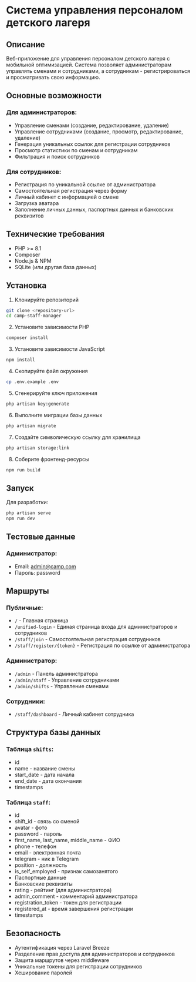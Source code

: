 # Система управления персоналом детского лагеря

## Описание

Веб-приложение для управления персоналом детского лагеря с мобильной оптимизацией. Система позволяет администраторам управлять сменами и сотрудниками, а сотрудникам - регистрироваться и просматривать свою информацию.

## Основные возможности

### Для администраторов:
- Управление сменами (создание, редактирование, удаление)
- Управление сотрудниками (создание, просмотр, редактирование, удаление)
- Генерация уникальных ссылок для регистрации сотрудников
- Просмотр статистики по сменам и сотрудникам
- Фильтрация и поиск сотрудников

### Для сотрудников:
- Регистрация по уникальной ссылке от администратора
- Самостоятельная регистрация через форму
- Личный кабинет с информацией о смене
- Загрузка аватара
- Заполнение личных данных, паспортных данных и банковских реквизитов

## Технические требования

- PHP >= 8.1
- Composer
- Node.js & NPM
- SQLite (или другая база данных)

## Установка

1. Клонируйте репозиторий
```bash
git clone <repository-url>
cd camp-staff-manager
```

2. Установите зависимости PHP
```bash
composer install
```

3. Установите зависимости JavaScript
```bash
npm install
```

4. Скопируйте файл окружения
```bash
cp .env.example .env
```

5. Сгенерируйте ключ приложения
```bash
php artisan key:generate
```

6. Выполните миграции базы данных
```bash
php artisan migrate
```

7. Создайте символическую ссылку для хранилища
```bash
php artisan storage:link
```

8. Соберите фронтенд-ресурсы
```bash
npm run build
```

## Запуск

Для разработки:
```bash
php artisan serve
npm run dev
```

## Тестовые данные

### Администратор:
- Email: admin@camp.com
- Пароль: password

## Маршруты

### Публичные:
- `/` - Главная страница
- `/unified-login` - Единая страница входа для администраторов и сотрудников
- `/staff/join` - Самостоятельная регистрация сотрудников
- `/staff/register/{token}` - Регистрация по ссылке от администратора

### Администратор:
- `/admin` - Панель администратора
- `/admin/staff` - Управление сотрудниками
- `/admin/shifts` - Управление сменами

### Сотрудники:
- `/staff/dashboard` - Личный кабинет сотрудника

## Структура базы данных

### Таблица `shifts`:
- id
- name - название смены
- start_date - дата начала
- end_date - дата окончания
- timestamps

### Таблица `staff`:
- id
- shift_id - связь со сменой
- avatar - фото
- password - пароль
- first_name, last_name, middle_name - ФИО
- phone - телефон
- email - электронная почта
- telegram - ник в Telegram
- position - должность
- is_self_employed - признак самозанятого
- Паспортные данные
- Банковские реквизиты
- rating - рейтинг (для администратора)
- admin_comment - комментарий администратора
- registration_token - токен для регистрации
- registered_at - время завершения регистрации
- timestamps

## Безопасность

- Аутентификация через Laravel Breeze
- Разделение прав доступа для администраторов и сотрудников
- Защита маршрутов через middleware
- Уникальные токены для регистрации сотрудников
- Хеширование паролей
